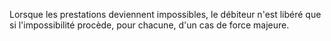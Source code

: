 Lorsque les prestations deviennent impossibles, le débiteur n'est libéré que si l'impossibilité procède, pour chacune, d'un cas de force majeure.
